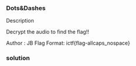 
### Dots&Dashes
Description

Decrypt the audio to find the flag!!

Author : JB
Flag Format:
ictf{flag-allcaps_nospace}

### solution 

